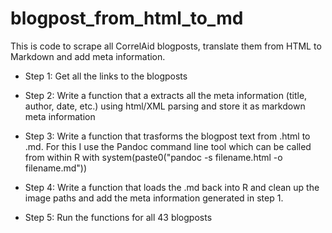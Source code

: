 # blogpost_from_html_to_md

This is code to scrape all CorrelAid blogposts, translate them from HTML to Markdown and add meta information.

* Step 1: Get all the links to the blogposts
* Step 2: Write a function that a extracts all the meta information (title, author, date, etc.) using html/XML parsing and store it as markdown meta information
* Step 3: Write a function that trasforms the blogpost text from .html to .md. For this I use the Pandoc command line tool which can be called from within R with
  system(paste0("pandoc -s filename.html -o filename.md")) 
* Step 4: Write a function that loads the .md back into R and clean up the image paths and add the meta information generated in step 1.

* Step 5: Run the functions for all 43 blogposts
